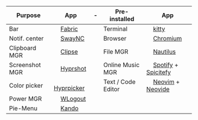 | Purpose | App | - | Pre-installed | App |
| ------------ | ------------ | ------------ | ------------ | ------------ |
| Bar | <img height="14" width="14" src="https://avatars.githubusercontent.com/u/146791241?s=200&v=4" /> [Fabric](https://github.com/Fabric-Development/fabric) |  | Terminal |  <img height="14" width="14" src="https://upload.wikimedia.org/wikipedia/commons/2/2f/Kitty%28Terminal-emulator%29.png" /> [kitty](https://github.com/kovidgoyal/kitty) |
| Notif. center | <img height="14" width="14" src="https://cdn.simpleicons.org/linux/black" /> [SwayNC](https://github.com/ErikReider/SwayNotificationCenter) |  | Browser | <img height="14" width="14" src="https://www.chromium.org/_assets/icon-chromium-96.png" /> [Chromium](https://www.chromium.org/getting-involved/download-chromium/)  |
| Clipboard MGR | <img height="14" width="14" src="https://cdn.simpleicons.org/linux/black" /> [Clipse](https://github.com/savedra1/clipse) |  | File MGR | <img height="14" width="14" src="https://apps.gnome.org/icons/scalable/org.gnome.Nautilus.svg" /> [Nautilus](https://apps.gnome.org/en/Nautilus/) |
| Screenshot MGR | <img height="14" width="14" src="https://avatars.githubusercontent.com/u/107882187?s=200&v=4" /> [Hyprshot](https://github.com/Gustash/Hyprshot) | | Online Music MGR | <img height="14" width="14" src="https://upload.wikimedia.org/wikipedia/commons/7/75/Spotify_icon.png" /> [Spotify](https://spotify.com) +  [Spicitefy](https://spicetify.app) |
| Color picker | <img height="14" width="14" src="https://avatars.githubusercontent.com/u/107882187?s=200&v=4" /> [Hyprpicker](https://github.com/hyprwm/hyprpicker) |  | Text / Code Editor | <img height="14" width="14" src="https://upload.wikimedia.org/wikipedia/commons/0/07/Neovim-mark-flat.svg" /> [Neovim](https://neovim.io) + [Neovide](https://neovide.dev) |
| Power MGR | <img height="14" width="14" src="https://cdn.simpleicons.org/linux/black" /> [WLogout](https://github.com/ArtsyMacaw/wlogout)  |  |  |  |
| Pie-Menu | <img height="14" width="14" src="https://avatars.githubusercontent.com/u/130886533?s=200&v=4" /> [Kando](https://github.com/kando-menu/kando) |  |  |  |  |
